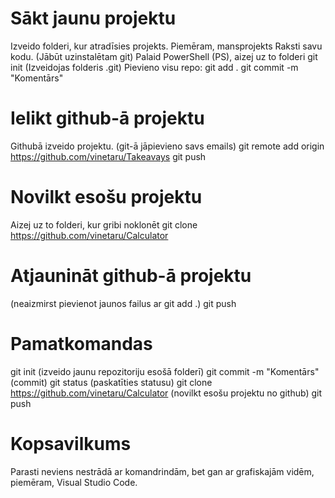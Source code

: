 # Sākt jaunu projektu
Izveido folderi, kur atradīsies projekts. Piemēram, mansprojekts
Raksti savu kodu.
(Jābūt uzinstalētam git)
Palaid PowerShell (PS), aizej uz to folderi
git init
(Izveidojas folderis .git)
Pievieno visu repo: git add .
git commit -m "Komentārs"


# Ielikt github-ā projektu
Githubā izveido projektu.
(git-ā jāpievieno savs emails)
git remote add origin https://github.com/vinetaru/Takeavays
git push


# Novilkt esošu projektu
Aizej uz to folderi, kur gribi noklonēt
git clone https://github.com/vinetaru/Calculator

# Atjaunināt github-ā projektu
(neaizmirst pievienot jaunos failus ar git add .)
git push 

# Pamatkomandas
git init (izveido jaunu repozitoriju esošā folderī)
git commit -m "Komentārs" (commit)
git status (paskatīties statusu)
git clone https://github.com/vinetaru/Calculator (novilkt esošu projektu no github)
git push 

# Kopsavilkums 
Parasti neviens nestrādā ar komandrindām, bet gan ar grafiskajām vidēm, piemēram, Visual Studio Code.
